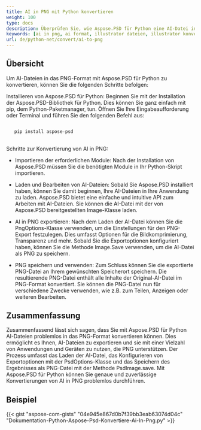 ```yaml
---
title: AI in PNG mit Python konvertieren
weight: 100
type: docs
description: Überprüfen Sie, wie Aspose.PSD für Python eine AI-Datei in PNG konvertieren kann.
keywords: [ai in png, ai format, illustrator dateien, illustrator konvertieren, png, psd api, python, codebeispiel]
url: de/python-net/convert/ai-to-png
---
```


## **Übersicht**
Um AI-Dateien in das PNG-Format mit Aspose.PSD für Python zu konvertieren, können Sie die folgenden Schritte befolgen:

Installieren von Aspose.PSD für Python: Beginnen Sie mit der Installation der Aspose.PSD-Bibliothek für Python. Dies können Sie ganz einfach mit pip, dem Python-Paketmanager, tun. Öffnen Sie Ihre Eingabeaufforderung oder Terminal und führen Sie den folgenden Befehl aus:

```python

   pip install aspose-psd
  
```

Schritte zur Konvertierung von AI in PNG:

- Importieren der erforderlichen Module: Nach der Installation von Aspose.PSD müssen Sie die benötigten Module in Ihr Python-Skript importieren.
- Laden und Bearbeiten von AI-Dateien: Sobald Sie Aspose.PSD installiert haben, können Sie damit beginnen, Ihre AI-Dateien in Ihre Anwendung zu laden. Aspose.PSD bietet eine einfache und intuitive API zum Arbeiten mit AI-Dateien. Sie können die AI-Datei mit der von Aspose.PSD bereitgestellten Image-Klasse laden.

- AI in PNG exportieren: Nach dem Laden der AI-Datei können Sie die PngOptions-Klasse verwenden, um die Einstellungen für den PNG-Export festzulegen. Dies umfasst Optionen für die Bildkomprimierung, Transparenz und mehr. Sobald Sie die Exportoptionen konfiguriert haben, können Sie die Methode Image.Save verwenden, um die AI-Datei als PNG zu speichern.

- PNG speichern und verwenden: Zum Schluss können Sie die exportierte PNG-Datei an Ihrem gewünschten Speicherort speichern. Die resultierende PNG-Datei enthält alle Inhalte der Original-AI-Datei im PNG-Format konvertiert. Sie können die PNG-Datei nun für verschiedene Zwecke verwenden, wie z.B. zum Teilen, Anzeigen oder weiteren Bearbeiten.

## **Zusammenfassung**
Zusammenfassend lässt sich sagen, dass Sie mit Aspose.PSD für Python AI-Dateien problemlos in das PNG-Format konvertieren können. Dies ermöglicht es Ihnen, AI-Dateien zu exportieren und sie mit einer Vielzahl von Anwendungen und Geräten zu nutzen, die PNG unterstützen. Der Prozess umfasst das Laden der AI-Datei, das Konfigurieren von Exportoptionen mit der PsdOptions-Klasse und das Speichern des Ergebnisses als PNG-Datei mit der Methode PsdImage.save. Mit Aspose.PSD für Python können Sie genaue und zuverlässige Konvertierungen von AI in PNG problemlos durchführen.

## **Beispiel**
{{< gist "aspose-com-gists" "04e945e867d0b7f39bb3eab63074d04c" "Dokumentation-Python-Aspose-Psd-Konvertiere-Ai-In-Png.py" >}}
